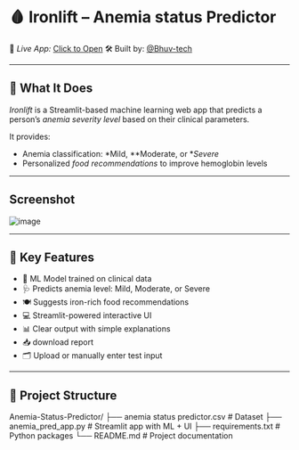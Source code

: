 # 🩸 Ironlift – Anemia status Predictor

🔗 *Live App:* [Click to Open](https://bhuvtech-ironlift.streamlit.app/)
🛠 Built by: [@Bhuv-tech](https://github.com/Bhuv-tech)

---

## 🧬 What It Does

*Ironlift* is a Streamlit-based machine learning web app that predicts a person’s *anemia severity level* based on their clinical parameters.

It provides:
- Anemia classification: *Mild, **Moderate, or **Severe*
- Personalized *food recommendations* to improve hemoglobin levels

---

## Screenshot

![image](https://github.com/user-attachments/assets/af6cd6a4-d157-4c5a-b3b3-af057f7deda4)


---

## 📌 Key Features

- 🤖 ML Model trained on clinical data
- 🩺 Predicts anemia level: Mild, Moderate, or Severe
- 🍽 Suggests iron-rich food recommendations
- 💻 Streamlit-powered interactive UI
- 📊 Clear output with simple explanations
- 📥 download report
- 🗂 Upload or manually enter test input

---

## 📂 Project Structure
Anemia-Status-Predictor/ ├── anemia status predictor.csv     # Dataset
                         ├── anemia_pred_app.py              # Streamlit app with ML + UI 
                         ├── requirements.txt                # Python packages 
                         └── README.md                       # Project documentation
